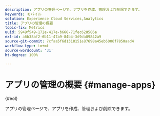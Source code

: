 ```yaml
---
description: アプリの管理ページで、アプリを作成、管理および削除できます。
keywords: モバイル
solution: Experience Cloud Services,Analytics
title: アプリの管理の概要
topic-fix: Metrics
uuid: 5949f549-172e-417e-b668-71fec628586a
exl-id: a6b38af2-6b11-47a9-84b4-3d9da09842a9
source-git-commit: 7cfaa5f6d1318151e87698a45eb6006f7850aad4
workflow-type: tm+mt
source-wordcount: '31'
ht-degree: 100%

---
```


# アプリの管理の概要 {#manage-apps}

{#eol}

アプリの管理ページで、アプリを作成、管理および削除できます。
